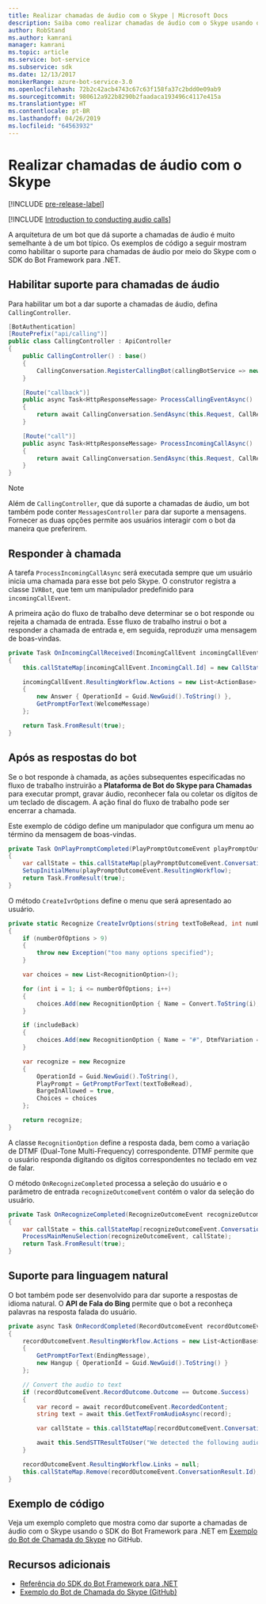 ```yaml
---
title: Realizar chamadas de áudio com o Skype | Microsoft Docs
description: Saiba como realizar chamadas de áudio com o Skype usando o SDK do Bot Framework para .NET.
author: RobStand
ms.author: kamrani
manager: kamrani
ms.topic: article
ms.service: bot-service
ms.subservice: sdk
ms.date: 12/13/2017
monikerRange: azure-bot-service-3.0
ms.openlocfilehash: 72b2c42acb4743c67c63f158fa37c2bdd0e09ab9
ms.sourcegitcommit: 980612a922b8290b2faadaca193496c4117e415a
ms.translationtype: HT
ms.contentlocale: pt-BR
ms.lasthandoff: 04/26/2019
ms.locfileid: "64563932"
---
```

# <a name="conduct-audio-calls-with-skype"></a>Realizar chamadas de áudio com o Skype

[!INCLUDE [pre-release-label](../includes/pre-release-label-v3.md)]

[!INCLUDE [Introduction to conducting audio calls](../includes/snippet-audio-call-intro.md)]

A arquitetura de um bot que dá suporte a chamadas de áudio é muito semelhante à de um bot típico. Os exemplos de código a seguir mostram como habilitar o suporte para chamadas de áudio por meio do Skype com o SDK do Bot Framework para .NET. 

## <a name="enable-support-for-audio-calls"></a>Habilitar suporte para chamadas de áudio

Para habilitar um bot a dar suporte a chamadas de áudio, defina `CallingController`.

```cs
[BotAuthentication]
[RoutePrefix("api/calling")]
public class CallingController : ApiController
{
    public CallingController() : base()
    {
        CallingConversation.RegisterCallingBot(callingBotService => new IVRBot(callingBotService));
    }

    [Route("callback")]
    public async Task<HttpResponseMessage> ProcessCallingEventAsync()
    {
        return await CallingConversation.SendAsync(this.Request, CallRequestType.CallingEvent);
    }

    [Route("call")]
    public async Task<HttpResponseMessage> ProcessIncomingCallAsync()
    {
        return await CallingConversation.SendAsync(this.Request, CallRequestType.IncomingCall);
    }
}
```

> [!NOTE]
> Além de `CallingController`, que dá suporte a chamadas de áudio, um bot também pode conter `MessagesController` para dar suporte a mensagens. Fornecer as duas opções permite aos usuários interagir com o bot da maneira que preferirem. <!-- docs on MessagesController are where? -->

##  <a name="answer-the-call"></a>Responder à chamada

A tarefa `ProcessIncomingCallAsync` será executada sempre que um usuário inicia uma chamada para esse bot pelo Skype.
O construtor registra a classe `IVRBot`, que tem um manipulador predefinido para `incomingCallEvent`.

A primeira ação do fluxo de trabalho deve determinar se o bot responde ou rejeita a chamada de entrada. Esse fluxo de trabalho instrui o bot a responder a chamada de entrada e, em seguida, reproduzir uma mensagem de boas-vindas. 

```cs
private Task OnIncomingCallReceived(IncomingCallEvent incomingCallEvent)
{
    this.callStateMap[incomingCallEvent.IncomingCall.Id] = new CallState(incomingCallEvent.IncomingCall.Participants);

    incomingCallEvent.ResultingWorkflow.Actions = new List<ActionBase>
    {
        new Answer { OperationId = Guid.NewGuid().ToString() },
        GetPromptForText(WelcomeMessage)
    };

    return Task.FromResult(true);
}
```

## <a name="after-the-bot-answers"></a>Após as respostas do bot

Se o bot responde à chamada, as ações subsequentes especificadas no fluxo de trabalho instruirão a **Plataforma de Bot do Skype para Chamadas** para executar prompt, gravar áudio, reconhecer fala ou coletar os dígitos de um teclado de discagem. A ação final do fluxo de trabalho pode ser encerrar a chamada. 

Este exemplo de código define um manipulador que configura um menu ao término da mensagem de boas-vindas.

```cs
private Task OnPlayPromptCompleted(PlayPromptOutcomeEvent playPromptOutcomeEvent)
{
    var callState = this.callStateMap[playPromptOutcomeEvent.ConversationResult.Id];
    SetupInitialMenu(playPromptOutcomeEvent.ResultingWorkflow);
    return Task.FromResult(true);
}
```

O método `CreateIvrOptions` define o menu que será apresentado ao usuário.

```cs
private static Recognize CreateIvrOptions(string textToBeRead, int numberOfOptions, bool includeBack)
{
    if (numberOfOptions > 9)
    {
        throw new Exception("too many options specified");
    }

    var choices = new List<RecognitionOption>();

    for (int i = 1; i <= numberOfOptions; i++)
    {
        choices.Add(new RecognitionOption { Name = Convert.ToString(i), DtmfVariation = (char)('0' + i) });
    }

    if (includeBack)
    {
        choices.Add(new RecognitionOption { Name = "#", DtmfVariation = '#' });
    }

    var recognize = new Recognize
    {
        OperationId = Guid.NewGuid().ToString(),
        PlayPrompt = GetPromptForText(textToBeRead),
        BargeInAllowed = true,
        Choices = choices
    };

    return recognize;
}
```

A classe `RecognitionOption` define a resposta dada, bem como a variação de DTMF (Dual-Tone Multi-Frequency) correspondente. DTMF permite que o usuário responda digitando os dígitos correspondentes no teclado em vez de falar.

O método `OnRecognizeCompleted` processa a seleção do usuário e o parâmetro de entrada `recognizeOutcomeEvent` contém o valor da seleção do usuário.

```cs
private Task OnRecognizeCompleted(RecognizeOutcomeEvent recognizeOutcomeEvent)
{
    var callState = this.callStateMap[recognizeOutcomeEvent.ConversationResult.Id];
    ProcessMainMenuSelection(recognizeOutcomeEvent, callState);
    return Task.FromResult(true);
}
```

## <a name="support-natural-language"></a>Suporte para linguagem natural
O bot também pode ser desenvolvido para dar suporte a respostas de idioma natural. O **API de Fala do Bing** permite que o bot a reconheça palavras na resposta falada do usuário.

```cs
private async Task OnRecordCompleted(RecordOutcomeEvent recordOutcomeEvent)
{
    recordOutcomeEvent.ResultingWorkflow.Actions = new List<ActionBase>
    {
        GetPromptForText(EndingMessage),
        new Hangup { OperationId = Guid.NewGuid().ToString() }
    };

    // Convert the audio to text
    if (recordOutcomeEvent.RecordOutcome.Outcome == Outcome.Success)
    {
        var record = await recordOutcomeEvent.RecordedContent;
        string text = await this.GetTextFromAudioAsync(record);

        var callState = this.callStateMap[recordOutcomeEvent.ConversationResult.Id];

        await this.SendSTTResultToUser("We detected the following audio: " + text, callState.Participants);
    }

    recordOutcomeEvent.ResultingWorkflow.Links = null;
    this.callStateMap.Remove(recordOutcomeEvent.ConversationResult.Id);
}
```

## <a name="sample-code"></a>Exemplo de código

Veja um exemplo completo que mostra como dar suporte a chamadas de áudio com o Skype usando o SDK do Bot Framework para .NET em <a href="https://github.com/Microsoft/BotBuilder-Samples/tree/master/CSharp/skype-CallingBot" target="_blank">Exemplo do Bot de Chamada do Skype</a> no GitHub.

## <a name="additional-resources"></a>Recursos adicionais

- <a href="/dotnet/api/?view=botbuilder-3.11.0" target="_blank">Referência do SDK do Bot Framework para .NET</a>
- <a href="https://github.com/Microsoft/BotBuilder-Samples/tree/master/CSharp/skype-CallingBot" target="_blank">Exemplo do Bot de Chamada do Skype (GitHub)</a>
